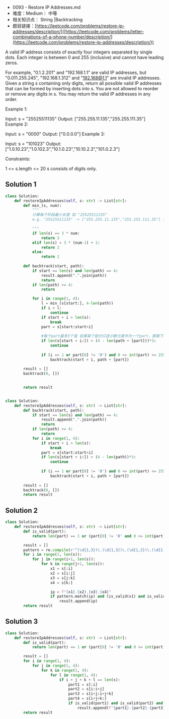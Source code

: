 * 0093 - Restore IP Addresses.md
* 难度：Medium｜ 中等
* 相关知识点： String |Backtracking
* 题目链接：[https://leetcode.com/problems/restore-ip-addresses/description/]([https://leetcode.com/problems/letter-combinations-of-a-phone-number/description/](https://leetcode.com/problems/restore-ip-addresses/description/))



A valid IP address consists of exactly four integers separated by single dots. Each integer is between 0 and 255 (inclusive) and cannot have leading zeros.

For example, "0.1.2.201" and "192.168.1.1" are valid IP addresses, but "0.011.255.245", "192.168.1.312" and "192.168@1.1" are invalid IP addresses.
Given a string s containing only digits, return all possible valid IP addresses that can be formed by inserting dots into s. You are not allowed to reorder or remove any digits in s. You may return the valid IP addresses in any order.

 

Example 1:

Input: s = "25525511135"
Output: ["255.255.11.135","255.255.111.35"]
Example 2:

Input: s = "0000"
Output: ["0.0.0.0"]
Example 3:

Input: s = "101023"
Output: ["1.0.10.23","1.0.102.3","10.1.0.23","10.10.2.3","101.0.2.3"]
 

Constraints:

1 <= s.length <= 20
s consists of digits only.


## Solution 1

```python
class Solution:
    def restoreIpAddresses(self, s: str) -> List[str]:
        def min_(s, num):
            """
            计算每个阶段最小长度 如 "25525511135"
            e.g. "25525511135" -> ["255.255.11.135","255.255.111.35"] 每个.之间至少2个值

            """
            if len(s) == 3 * num:
                return 3
            elif len(s) > 3 * (num-1) + 1:
                return 2
            else:
                return 1
            
        def backtrack(start, path):
            if start == len(s) and len(path) == 4:
                result.append(".".join(path))
                return
            if len(path) >= 4:
                return

            for i in range(1, 4):
                l = min_(s[start:], 4-len(path))
                if i < l:
                    continue
                if start + i > len(s):
                    break
                part = s[start:start+i]
                
                #每个part最多3个值 如果某个部分只选少数元素作为一个part，那剩下的s分配part时会有多余的部分没办法分配
                if len(s[start + i:]) > (4 - len(path + [part]))*3:
                    continue
                 
                if (i == 1 or part[0] != '0') and 0 <= int(part) <= 255:
                    backtrack(start + i, path + [part])
       
        result = []
        backtrack(0, [])

        
        return result
```

```python

class Solution:
    def restoreIpAddresses(self, s: str) -> List[str]:
        def backtrack(start, path):
            if start == len(s) and len(path) == 4:
                result.append(".".join(path))
                return
            if len(path) >= 4:
                return
            for i in range(1, 4):
                if start + i > len(s):
                    break
                part = s[start:start+i]
                if len(s[start + i:]) > (4 - len(path))*3:
                    continue
                 
                if (i == 1 or part[0] != '0') and 0 <= int(part) <= 255:
                    backtrack(start + i, path + [part])
        
        result = []
        backtrack(0, [])
        return result
```

## Solution 2
```python
class Solution:
    def restoreIpAddresses(self, s: str) -> List[str]:
        def is_valid(part):
            return len(part) == 1 or (part[0] != '0' and 0 <= int(part) <= 255)

        result = []
        pattern = re.compile(r'^(\d{1,3})\.(\d{1,3})\.(\d{1,3})\.(\d{1,3})$')
        for i in range(1, len(s)):
            for j in range(i+1, len(s)):
                for k in range(j+1, len(s)):
                    x1 = s[:i]
                    x2 = s[i:j]
                    x3 = s[j:k]
                    x4 = s[k:]

                    ip = f"{x1}.{x2}.{x3}.{x4}"
                    if pattern.match(ip) and (is_valid(x1) and is_valid(x2) and is_valid(x3) and is_valid(x4)):
                        result.append(ip)
        return result

```

## Solution 3
```python
class Solution:
    def restoreIpAddresses(self, s: str) -> List[str]:
        def is_valid(part):
            return len(part) == 1 or (part[0] != '0' and 0 <= int(part) <= 255)

        result = []
        for i in range(1, 4):
            for j in range(1, 4):
                for k in range(1, 4):
                    for l in range(1, 4):
                        if i + j + k + l == len(s):
                            part1 = s[:i]
                            part2 = s[i:i+j]
                            part3 = s[i+j:i+j+k]
                            part4 = s[i+j+k:]
                            if is_valid(part1) and is_valid(part2) and is_valid(part3) and is_valid(part4):
                                result.append(f"{part1}.{part2}.{part3}.{part4}")
        return result

```
